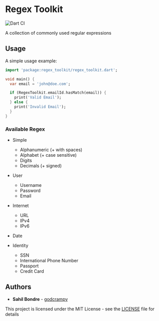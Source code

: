 # Regex Toolkit

![Dart CI](https://github.com/godcrampy/regex_toolkit/workflows/Dart%20CI/badge.svg)

A collection of commonly used regular expressions

## Usage

A simple usage example:

```dart
import 'package:regex_toolkit/regex_toolkit.dart';

void main() {
  var email = 'john@doe.com';

  if (RegexToolkit.emailId.hasMatch(email)) {
    print('Valid Email');
  } else {
    print('Invalid Email');
  }
}

```

### Available Regex

- Simple

  - Alphanumeric (+ with spaces)
  - Alphabet (+ case sensitive)
  - Digits
  - Decimals (+ signed)

- User

  - Username
  - Password
  - Email

- Internet

  - URL
  - IPv4
  - IPv6

- Date

- Identity
  - SSN
  - International Phone Number
  - Passport
  - Credit Card

## Authors

- **Sahil Bondre** - [godcrampy](https://github.com/godcrampy)

This project is licensed under the MIT License - see the [LICENSE](https://github.com/godcrampy/regex_toolkit/blob/master/LICENSE) file for details
